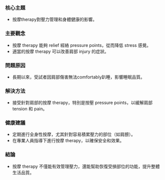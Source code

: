 ### 核心主題  
- 按摩therapy對壓力管理和身體健康的影響。  

### 主要觀念  
- 按摩 therapy 能夠 relief 經絡 pressure points，從而降低 stress 感覺。  
- 適當的按摩 therapy 可以改善肩部 injury 的症狀。  

### 問題原因  
- 長期以來，受試者因肩部傷害無法comfortably趴睡，影響睡眠品質。  

### 解決方法  
- 接受針對肩部的按摩 therapy，特別是按壓 pressure points，以緩解肩部 tension 和 pain。  

### 健康建議  
- 定期進行全身性按摩，尤其針對容易積累壓力的部位（如肩膀）。  
- 在專業人員指導下進行按摩 therapy，以確保安全和效果。  

### 結論  
- 按摩 therapy 不僅能有效管理壓力，還能幫助恢復受損部位的功能，提升整體生活品質。